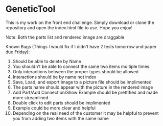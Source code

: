 GeneticTool
===========
This is my work on the front end challenge. Simply download or clone the repository and open the index.html file to use.
Hope you enjoy! 

Note: Both the parts list and rendered image are draggable

Known Bugs (Things I would fix if I didn't have 2 tests tomorrow and paper due Friday):

1.  Should be able to delete by Name
2.  You shouldn't be able to connect the same two items multiple times
3.  Only interactions between the proper types should be allowed
4.  Interactions should be by name not index
5.  Save, Load, and export image to a picture file should be implimented
6.  The parts name should appear with the picture in the rendered image
7.  Add Part/Add Connection/Show Example should be prettified and made more streamlined
8.  Double click to edit parts should be implimented
9.  Example could be more clear and helpful
10. Depending on the real need of the customer it may be helpful to prevent you from adding two items with the same name
